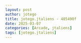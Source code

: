 ```yaml
---
layout: post
author: jotego
title: jotego.jtaliens - 485490f
date: 2025-03-07
categories: [Arcade, jtaliens]
tags: [jotego.jtaliens]
---
```


